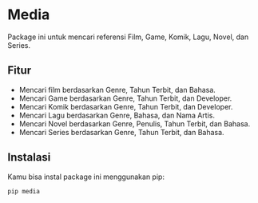 # Media

Package ini untuk mencari referensi Film, Game, Komik, Lagu, Novel, dan Series.

## Fitur

- Mencari film berdasarkan Genre, Tahun Terbit, dan Bahasa.
- Mencari Game berdasarkan Genre, Tahun Terbit, dan Developer.
- Mencari Komik berdasarkan Genre, Tahun Terbit, dan Developer.
- Mencari Lagu berdasarkan Genre, Bahasa, dan Nama Artis.
- Mencari Novel berdasarkan Genre, Penulis, Tahun Terbit, dan Bahasa.
- Mencari Series berdasarkan Genre, Tahun Terbit, dan Bahasa.

## Instalasi

Kamu bisa instal package ini menggunakan pip:

```bash
pip media